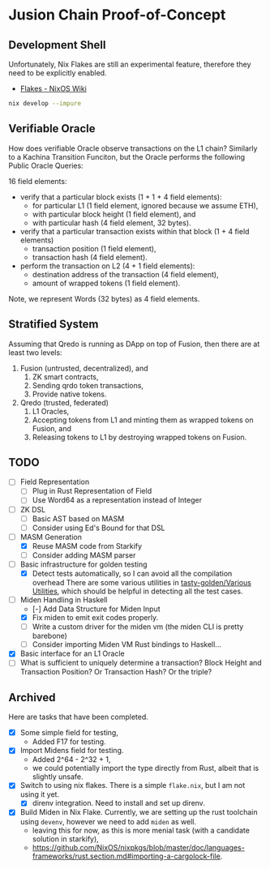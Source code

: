 # Jusion Chain Proof-of-Concept

## Development Shell

Unfortunately, Nix Flakes are still an experimental feature, therefore they need to be explicitly enabled.

- [Flakes - NixOS Wiki](https://nixos.wiki/wiki/Flakes)

```sh
nix develop --impure
```

## Verifiable Oracle

How does verifiable Oracle observe transactions on the L1 chain?  Similarly to a Kachina Transition Funciton, but the Oracle performs the following Public Oracle Queries:

16 field elements:

- verify that a particular block exists (1 + 1 + 4 field elements):
  - for particular L1 (1 field element, ignored because we assume ETH),
  - with particular block height (1 field element), and
  - with particular hash (4 field element, 32 bytes).
- verify that a particular transaction exists within that block (1 + 4 field elements)
  - transaction position (1 field element),
  - transaction hash (4 field element).
- perform the transaction on L2 (4 + 1 field elements):
  - destination address of the transaction (4 field element),
  - amount of wrapped tokens (1 field element).

Note, we represent Words (32 bytes) as 4 field elements.

## Stratified System

Assuming that Qredo is running as DApp on top of Fusion, then there are at least two levels:

1. Fusion (untrusted, decentralized), and
    1. ZK smart contracts,
    2. Sending qrdo token transactions,
    3. Provide native tokens.
2. Qredo (trusted, federated)
    1. L1 Oracles,
    2. Accepting tokens from L1 and minting them as wrapped tokens on Fusion, and
    3. Releasing tokens to L1 by destroying wrapped tokens on Fusion.

## TODO

- [ ] Field Representation
  - [ ] Plug in Rust Representation of Field
  - [ ] Use Word64 as a representation instead of Integer
- [ ] ZK DSL
  - [ ] Basic AST based on MASM
  - [ ] Consider using Ed's Bound for that DSL
- [ ] MASM Generation
  - [X] Reuse MASM code from Starkify
  - [ ] Consider adding MASM parser
- [ ] Basic infrastructure for golden testing
  - [X] Detect tests automatically, so I can avoid all the compilation overhead
    There are some various utilities in [tasty-golden/Various Utilities](https://hackage.haskell.org/package/tasty-golden-2.3.5/docs/Test-Tasty-Golden.html#g:3), which should be helpful in detecting all the test cases.
- [ ] Miden Handling in Haskell
  - [-] Add Data Structure for Miden Input
  - [X] Fix miden to emit exit codes properly.
  - [ ] Write a custom driver for the miden vm (the miden CLI is pretty barebone)
  - [ ] Consider importing Miden VM Rust bindings to Haskell...
- [X] Basic interface for an L1 Oracle
- [ ] What is sufficient to uniquely determine a transaction?  Block Height and Transaction Position?  Or Transaction Hash?  Or the triple?

## Archived

Here are tasks that have been completed.

- [X] Some simple field for testing,
  - Added F17 for testing.
- [X] Import Midens field for testing.
  - Added 2^64 - 2^32 + 1,
  - we could potentially import the type directly from Rust, albeit that is slightly unsafe.
- [X] Switch to using nix flakes.  There is a simple `flake.nix`, but I am not using it yet.
  - [X] direnv integration.  Need to install and set up direnv.
- [X] Build Miden in Nix Flake.  Currently, we are setting up the rust toolchain using `devenv`, however we need to add `miden` as well.
  - leaving this for now, as this is more menial task (with a candidate solution in starkify),
  - <https://github.com/NixOS/nixpkgs/blob/master/doc/languages-frameworks/rust.section.md#importing-a-cargolock-file>.
